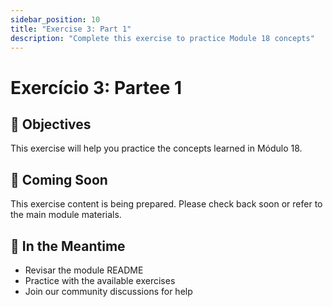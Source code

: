 ```yaml
---
sidebar_position: 10
title: "Exercise 3: Part 1"
description: "Complete this exercise to practice Module 18 concepts"
---
```


# Exercício 3: Partee 1

## 🎯 Objectives

This exercise will help you practice the concepts learned in Módulo 18.

## 📝 Coming Soon

This exercise content is being prepared. Please check back soon or refer to the main module materials.

## 🚀 In the Meantime

- Revisar the module README
- Practice with the available exercises
- Join our community discussions for help
